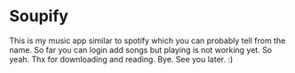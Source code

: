 # Soupify
This is my music app similar to spotify which you can probably tell from the name. So far you can login add songs but playing is not working yet. So yeah. Thx for downloading and reading. Bye. See you later. :)
